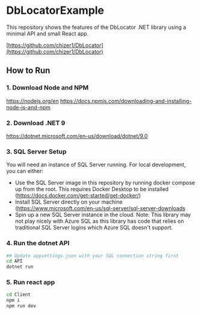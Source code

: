 # DbLocatorExample

This repository shows the features of the DbLocator .NET library using a minimal API and small React app.

[https://github.com/chizer1/DbLocator](https://github.com/chizer1/DbLocator)

## How to Run

### 1. Download Node and NPM

https://nodejs.org/en
https://docs.npmjs.com/downloading-and-installing-node-js-and-npm

### 2. Download .NET 9

https://dotnet.microsoft.com/en-us/download/dotnet/9.0

### 3. SQL Server Setup

You will need an instance of SQL Server running. For local development, you can either:

- Use the SQL Server image in this repository by running docker compose up from the root. This requires Docker Desktop to be installed (https://docs.docker.com/get-started/get-docker/)
- Install SQL Server directly on your machine (https://www.microsoft.com/en-us/sql-server/sql-server-downloads
- Spin up a new SQL Server instance in the cloud. Note: This library may not play nicely with Azure SQL as this library has code that relies on traditional SQL Server logins which Azure SQL doesn't support.

### 4. Run the dotnet API

```sh
## Update appsettings.json with your SQL connection string first
cd API
dotnet run
```

### 5. Run react app

```sh
cd Client
npm i
npm run dev
```
